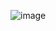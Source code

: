 ![image](https://github.com/DAD609/LeetCode_SQL/assets/67281187/6e4cda26-ee69-4143-8cf4-493a2875becf)
